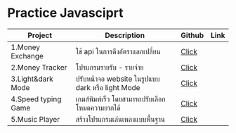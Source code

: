 # Practice Javasciprt

|Project| Description |Github|Link|
|---------|-----------|----|-----|
|1.Money Exchange | ใช้ api ในการดึงอัตราแลกเปลี่ยน | [Click](https://github.com/game1095/javascript/tree/main/money_exchange)|
|2.Money Tracker | โปรแกรมรายรับ - รายจ่าย | [Click](https://github.com/game1095/javascript/tree/main/money_tracker)|
|3.Light&dark Mode | ปรับหน้าจอ website ในรูปแบบ dark หรือ light Mode| [Click](https://github.com/game1095/javascript/tree/main/light_dark_mode)|
|4.Speed typing Game | เกมส์พิมพ์เร็ว โดยสามารถปรับเลือกโหมดความยากได้ | [Click](https://github.com/game1095/javascript/tree/main/speed_typing_game)|
|5.Music Player | สร้างโปรแกรมเล่นเพลงแบบพื้นฐาน | [Click](https://github.com/game1095/javascript/tree/main/speed_typing_game)|
